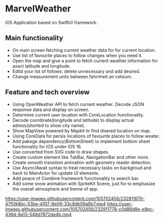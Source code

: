 # MarvelWeather

iOS Application based on SwiftUI framework. 

## Main functionality

* On main screen fetching current weather data for for current location.
* Use list of favourite places to follow changes when you need it.
* Open the map and give a point to fetch current weather information for axact latitude and longitude.
* Editd your list of follows: delete unnecessary and add desired.
* Change measurement units between fahrnheit an celsium.

## Feature and tech overview

* Using OpenWeather API to fetch current weather. Decode JSON response data and display on screen.
* Determine current user location with CoreLocation functionality.
* Decode coordinate(longitude and latitude) to display actual adress(shorted to show city name).
* Show MapView powered by Mapkit to find disered location on map.
* Using CoreData for persis locations of favourite places to follow weater.
* Add pakege dependency(BottomSheet) to implement bottom sheet functionality for iOS under iOS 16.
* Use converted from SVG code to draw shapes.
* Create custom element like TabBar, NavigationBar and other more.
* Create smooth transition animation with geometry reader detection.
* Use Async/Await syntax to treat necessary tasks on backgroud and back to MainActor for update UI elements.
* Add peace of Combine framework functionality to search bar.
* Add some snow animation with SpriteKit Scene, just for to emphasize the overall atmosphere and theme of app.
 
<!-- <div align="center" width="100%">
    <video width="32%" src="https://user-images.githubusercontent.com/105702456/232911670-47f094bc-53be-4107-8e06-33c8db09a9b7.mp4"> 
    <video width="32%" src="https://user-images.githubusercontent.com/105702456/232911778-c0d88d8e-e8ec-436d-8a13-548d7872de4b.mp4"> 
</div> -->


<!-- <div float="left">
    <video src="https://user-images.githubusercontent.com/105702456/232911670-47f094bc-53be-4107-8e06-33c8db09a9b7.mp4" width="100" /> 
    <video src="https://user-images.githubusercontent.com/105702456/232911778-c0d88d8e-e8ec-436d-8a13-548d7872de4b.mp4" width="100" />
</div> -->


https://user-images.githubusercontent.com/105702456/232911670-47f094bc-53be-4107-8e06-33c8db09a9b7.mp4
https://user-images.githubusercontent.com/105702456/232911778-c0d88d8e-e8ec-436d-8a13-548d7872de4b.mp4
